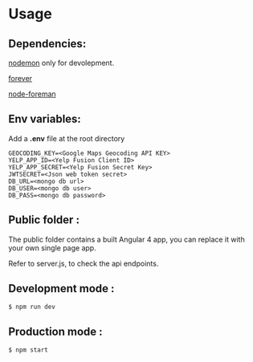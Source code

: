 # Usage
## Dependencies:
[nodemon](https://github.com/remy/nodemon) only for devolepment.

[forever](https://github.com/foreverjs/forever)

[node-foreman](https://github.com/strongloop/node-foreman)
## Env variables:
Add a **.env** file at the root directory
```
GEOCODING_KEY=<Google Maps Geocoding API KEY>
YELP_APP_ID=<Yelp Fusion Client ID>
YELP_APP_SECRET=<Yelp Fusion Secret Key>
JWTSECRET=<Json web token secret>
DB_URL=<mongo db url>
DB_USER=<mongo db user>
DB_PASS=<mongo db password>
```
## Public folder :
The public folder contains a built Angular 4 app, you can  replace it with your own single page app.

Refer to server.js, to check the api endpoints.
## Development mode : 
```$ npm run dev```
## Production mode : 
```$ npm start```